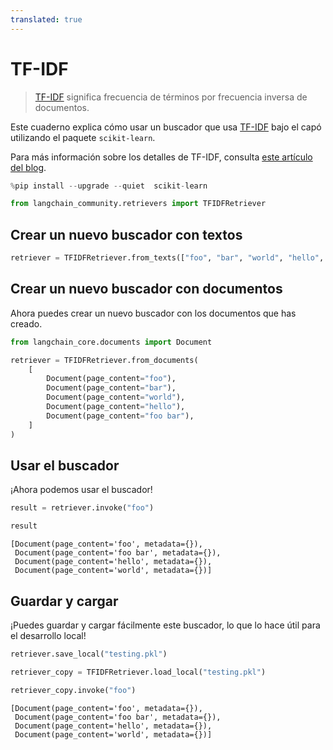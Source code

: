 ```yaml
---
translated: true
---
```


# TF-IDF

>[TF-IDF](https://scikit-learn.org/stable/modules/feature_extraction.html#tfidf-term-weighting) significa frecuencia de términos por frecuencia inversa de documentos.

Este cuaderno explica cómo usar un buscador que usa [TF-IDF](https://en.wikipedia.org/wiki/Tf%E2%80%93idf) bajo el capó utilizando el paquete `scikit-learn`.

Para más información sobre los detalles de TF-IDF, consulta [este artículo del blog](https://medium.com/data-science-bootcamp/tf-idf-basics-of-information-retrieval-48de122b2a4c).

```python
%pip install --upgrade --quiet  scikit-learn
```

```python
from langchain_community.retrievers import TFIDFRetriever
```

## Crear un nuevo buscador con textos

```python
retriever = TFIDFRetriever.from_texts(["foo", "bar", "world", "hello", "foo bar"])
```

## Crear un nuevo buscador con documentos

Ahora puedes crear un nuevo buscador con los documentos que has creado.

```python
from langchain_core.documents import Document

retriever = TFIDFRetriever.from_documents(
    [
        Document(page_content="foo"),
        Document(page_content="bar"),
        Document(page_content="world"),
        Document(page_content="hello"),
        Document(page_content="foo bar"),
    ]
)
```

## Usar el buscador

¡Ahora podemos usar el buscador!

```python
result = retriever.invoke("foo")
```

```python
result
```

```output
[Document(page_content='foo', metadata={}),
 Document(page_content='foo bar', metadata={}),
 Document(page_content='hello', metadata={}),
 Document(page_content='world', metadata={})]
```

## Guardar y cargar

¡Puedes guardar y cargar fácilmente este buscador, lo que lo hace útil para el desarrollo local!

```python
retriever.save_local("testing.pkl")
```

```python
retriever_copy = TFIDFRetriever.load_local("testing.pkl")
```

```python
retriever_copy.invoke("foo")
```

```output
[Document(page_content='foo', metadata={}),
 Document(page_content='foo bar', metadata={}),
 Document(page_content='hello', metadata={}),
 Document(page_content='world', metadata={})]
```
